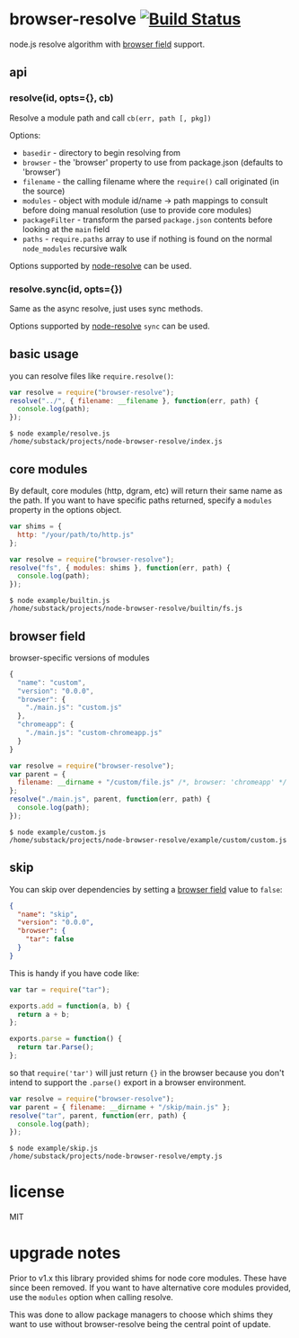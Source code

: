# browser-resolve [![Build Status](https://travis-ci.org/defunctzombie/node-browser-resolve.png?branch=master)](https://travis-ci.org/defunctzombie/node-browser-resolve)

node.js resolve algorithm with [browser field](https://github.com/defunctzombie/package-browser-field-spec) support.

## api

### resolve(id, opts={}, cb)

Resolve a module path and call `cb(err, path [, pkg])`

Options:

- `basedir` - directory to begin resolving from
- `browser` - the 'browser' property to use from package.json (defaults to 'browser')
- `filename` - the calling filename where the `require()` call originated (in the source)
- `modules` - object with module id/name -> path mappings to consult before doing manual resolution (use to provide core modules)
- `packageFilter` - transform the parsed `package.json` contents before looking at the `main` field
- `paths` - `require.paths` array to use if nothing is found on the normal `node_modules` recursive walk

Options supported by [node-resolve](https://github.com/substack/node-resolve#resolveid-opts-cb) can be used.

### resolve.sync(id, opts={})

Same as the async resolve, just uses sync methods.

Options supported by [node-resolve](https://github.com/substack/node-resolve#resolvesyncid-opts) `sync` can be used.

## basic usage

you can resolve files like `require.resolve()`:

```js
var resolve = require("browser-resolve");
resolve("../", { filename: __filename }, function(err, path) {
  console.log(path);
});
```

```
$ node example/resolve.js
/home/substack/projects/node-browser-resolve/index.js
```

## core modules

By default, core modules (http, dgram, etc) will return their same name as the path. If you want to have specific paths returned, specify a `modules` property in the options object.

```js
var shims = {
  http: "/your/path/to/http.js"
};

var resolve = require("browser-resolve");
resolve("fs", { modules: shims }, function(err, path) {
  console.log(path);
});
```

```
$ node example/builtin.js
/home/substack/projects/node-browser-resolve/builtin/fs.js
```

## browser field

browser-specific versions of modules

```js
{
  "name": "custom",
  "version": "0.0.0",
  "browser": {
    "./main.js": "custom.js"
  },
  "chromeapp": {
    "./main.js": "custom-chromeapp.js"
  }
}
```

```js
var resolve = require("browser-resolve");
var parent = {
  filename: __dirname + "/custom/file.js" /*, browser: 'chromeapp' */
};
resolve("./main.js", parent, function(err, path) {
  console.log(path);
});
```

```
$ node example/custom.js
/home/substack/projects/node-browser-resolve/example/custom/custom.js
```

## skip

You can skip over dependencies by setting a
[browser field](https://gist.github.com/defunctzombie/4339901)
value to `false`:

```json
{
  "name": "skip",
  "version": "0.0.0",
  "browser": {
    "tar": false
  }
}
```

This is handy if you have code like:

```js
var tar = require("tar");

exports.add = function(a, b) {
  return a + b;
};

exports.parse = function() {
  return tar.Parse();
};
```

so that `require('tar')` will just return `{}` in the browser because you don't
intend to support the `.parse()` export in a browser environment.

```js
var resolve = require("browser-resolve");
var parent = { filename: __dirname + "/skip/main.js" };
resolve("tar", parent, function(err, path) {
  console.log(path);
});
```

```
$ node example/skip.js
/home/substack/projects/node-browser-resolve/empty.js
```

# license

MIT

# upgrade notes

Prior to v1.x this library provided shims for node core modules. These have since been removed. If you want to have alternative core modules provided, use the `modules` option when calling resolve.

This was done to allow package managers to choose which shims they want to use without browser-resolve being the central point of update.
